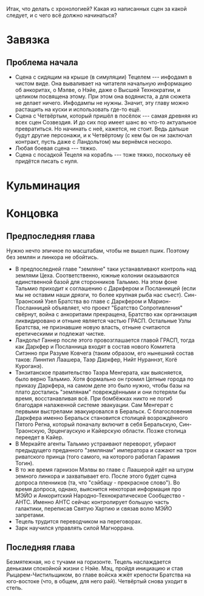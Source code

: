Итак, что делать с хронологией? Какая из написанных сцен за какой следует, и с чего всё должно начинаться?
# Завязка

## Проблема начала
* Сцена с сидящим на крыше (в симуляции) Тецелем --- инфодамп в чистом виде. Она вываливает на читателя начальную информацию об анкоритах, о Мэлве, о Нэйе, даже о Высшей Технократии, и целиком посвящена этому. При этом она водяниста, а для сюжета не делает ничего. Инфодампы не нужны. Значит, эту главу можно растащить на куски и использовать где-то ещё.
* Сцена с Четвёртым, который пришёл в посёлок --- самая древняя из всех сцен Созвездия. И до сих пор имеет шанс во что-то актуальное превратиться. Но начинать с неё, кажется, не стоит. Ведь дальше будут другие персонажи, и к Четвёртому (с кем бы он ни заключал контракт, пусть даже с Ландольтом) мы вернёмся нескоро.
* Любая боевая сцена --- тяжко.
* Сцена с посадкой Тецеля на корабль --- тоже тяжко, поскольку её придётся писать с нуля.

# Кульминация

# Концовка
## Предпоследняя глава
Нужно нечто эпичное по масштабам, чтобы не вышел пшик. Поэтому без землян и линкора не обойтись.
* В предпоследней главе "земляне" таки устанавливают контроль над землями Цеха. Соответственно, южные колонии оказываются единственной базой для сторонников Тальмио. На этом фоне Тальмио приходит к соглашению с Даркфером и Посланницей (если мы не оставим наши дрязги, то более крупная рыба нас съест). Син-Траонский Узел Братства во главе с Даркфером и Марион-Посланницей объявляет, что проект "Братство Сопротивления" свёрнут, война с анкоритами прекращена, Братство как организация ликвидировано и отныне является частью ГРАСП. Остальные Узлы Братства, не признавшие новую власть, отныне считаются еретическими и подлежат чистке.
* Ландольт Ганнер после этого провозглашается главой ГРАСП, тогда как Даркфер и Посланница входят в состав нового Комитета Ситэнно при Разуме Ковчега (таким образом, его нынешний состав таков: Линнтил Лаашера, Таэр Даркфер, Нийт Нураннэт, Когё Куроганэ).
* Тэнзитанское правительство Таэра Менгерата, как выясняется, было верно Тальмио. Хотя формально он громил Цепные города по приказу Даркфера, на самом деле это было нужно, чтобы базы на плато достались "землянам" повреждёнными и они потеряли бы время, восстанавливая всё. При бомбёжках никто не погиб благодаря налаженной системе эвакуации. Сам Менгерат с первыми выстрелами эвакуировался в Беральск. С благословения Даркфера именно Беральск становится столицей возрождённого Пятого Регна, который поначалу включит в себя Беральскую, Син-Траонскую, Эрценгаускую и Кайерскую области. Позже столица переедет в Кайер.
* В Меркайте агенты Тальмио устраивают переворот, убирают предыдущего преданного "землянам" императора и сажают на трон риватского принца (того самого, на которого работал Гарамия Тогин).
* В то же время гарнизон Мэлвы во главе с Лаашерой идёт на штурм земного линкора и захватывает его. После этого будет сцена допроса пленников (та, что "сэйбацу - прекрасное слово"). Во время допроса, однако, выяснится некоторая информация про МЭЙО и Анкоритский Народно-Технократическое Сообщество - АНТС. Именно АНТС сейчас контролирует большую часть галактики, переписав Святую Хартию и связав волю МЭЙО запретами. 
* Тецель трудится переводчиком на переговорах.
* Зарк научился управлять силой Магноррана.
## Последняя глава
Безмятежная, но с тучами на горизонте. Тецель наслаждается деньками спокойной жизни с Нэйе. Мэц, пройдя инициацию и став Рыцарем-Чистильщиком, во главе войска жжёт крепости Братства на юго-востоке (что, в общем, для него рай). Четвёртый снова уходит в степь.
